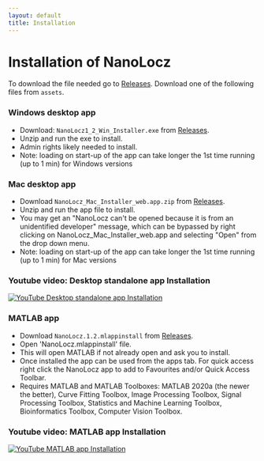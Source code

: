 ```yaml
---
layout: default
title: Installation
---
```


# Installation of NanoLocz

To download the file needed go to [Releases](https://github.com/George-R-Heath/NanoLocz/releases).
Download one of the following files from `assets`.

### **Windows desktop app**
- Download: `NanoLocz1_2_Win_Installer.exe` from [Releases](https://github.com/George-R-Heath/NanoLocz/releases).
- Unzip and run the exe to install.
- Admin rights likely needed to install.
- Note: loading on start-up of the app can take longer the 1st time running (up to 1 min) for Windows versions

### **Mac desktop app**
- Download `NanoLocz_Mac_Installer_web.app.zip` from [Releases](https://github.com/George-R-Heath/NanoLocz/releases).
- Unzip and run the app file to install.
- You may get an "NanoLocz can't be opened because it is from an unidentified developer" message, which can be bypassed by right clicking on NanoLocz_Mac_Installer_web.app and selecting "Open" from the drop down menu.
-  Note: loading on start-up of the app can take longer the 1st time running (up to 1 min) for Mac versions

### Youtube video: Desktop standalone app Installation 
[![YouTube Desktop standalone app Installation](https://img.youtube.com/vi/EfYbIf45AHo/0.jpg)](https://m.youtube.com/watch?v=EfYbIf45AHo)

### **MATLAB app** 
- Download `NanoLocz.1.2.mlappinstall` from [Releases](https://github.com/George-R-Heath/NanoLocz/releases).
- Open 'NanoLocz.mlappinstall' file.
- This will open MATLAB if not already open and ask you to install. 
- Once installed the app can be used from the apps tab. For quick access right click the NanoLocz app to add to Favourites and/or Quick Access Toolbar.
- Requires MATLAB and MATLAB Toolboxes: MATLAB 2020a (the newer the better), Curve Fitting Toolbox, Image Processing Toolbox, Signal Processing Toolbox, Statistics and Machine Learning Toolbox, Bioinformatics Toolbox, Computer Vision Toolbox.

### Youtube video: MATLAB app Installation
[![YouTube MATLAB app Installation](https://img.youtube.com/vi/155rN7DYzu4/0.jpg)](https://m.youtube.com/watch?v=155rN7DYzu4)
